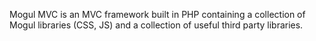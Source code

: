 Mogul MVC is an MVC framework built in PHP containing a collection of Mogul libraries (CSS, JS) and a collection of useful third party libraries.
